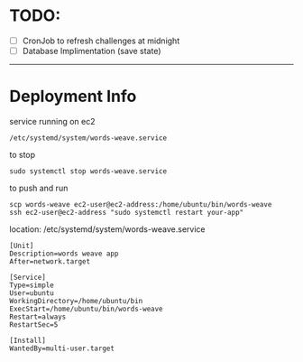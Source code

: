 
# TODO:
- [ ] CronJob to refresh challenges at midnight
- [ ] Database Implimentation (save state)

---
# Deployment Info
service running on ec2
```
/etc/systemd/system/words-weave.service
```

to stop
```
sudo systemctl stop words-weave.service
```


to push and run
```
scp words-weave ec2-user@ec2-address:/home/ubuntu/bin/words-weave
ssh ec2-user@ec2-address "sudo systemctl restart your-app"
```


location: /etc/systemd/system/words-weave.service
```
[Unit]
Description=words weave app
After=network.target

[Service]
Type=simple
User=ubuntu
WorkingDirectory=/home/ubuntu/bin
ExecStart=/home/ubuntu/bin/words-weave
Restart=always
RestartSec=5

[Install]
WantedBy=multi-user.target
```
